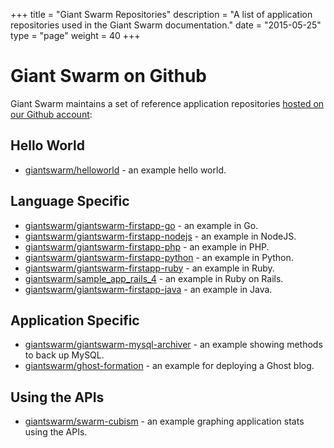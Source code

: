 +++
title = "Giant Swarm Repositories"
description = "A list of application repositories used in the Giant Swarm documentation."
date = "2015-05-25"
type = "page"
weight = 40
+++

# Giant Swarm on Github
Giant Swarm maintains a set of reference application repositories [hosted on our Github account](https://github.com/giantswarm/):

## Hello World
* [giantswarm/helloworld](https://github.com/giantswarm/helloworld) - an example hello world.

## Language Specific
* [giantswarm/giantswarm-firstapp-go](https://github.com/giantswarm/giantswarm-firstapp-go) - an example in Go.
* [giantswarm/giantswarm-firstapp-nodejs](https://github.com/giantswarm/giantswarm-firstapp-nodejs) - an example in NodeJS.
* [giantswarm/giantswarm-firstapp-php](https://github.com/giantswarm/giantswarm-firstapp-php) - an example in PHP.
* [giantswarm/giantswarm-firstapp-python](https://github.com/giantswarm/giantswarm-firstapp-python) - an example in Python.
* [giantswarm/giantswarm-firstapp-ruby](https://github.com/giantswarm/giantswarm-firstapp-ruby) - an example in Ruby.
* [giantswarm/sample_app_rails_4](https://github.com/giantswarm/sample_app_rails_4) - an example in Ruby on Rails.
* [giantswarm/giantswarm-firstapp-java](https://github.com/giantswarm/giantswarm-firstapp-java) - an example in Java.

## Application Specific
* [giantswarm/giantswarm-mysql-archiver](https://github.com/giantswarm/giantswarm-mysql-archiver.git) - an example showing methods to back up MySQL.
* [giantswarm/ghost-formation](https://github.com/giantswarm/ghost-formation) - an example for deploying a Ghost blog.

## Using the APIs
* [giantswarm/swarm-cubism](https://github.com/giantswarm/swarm-cubism) - an example graphing application stats using the APIs.